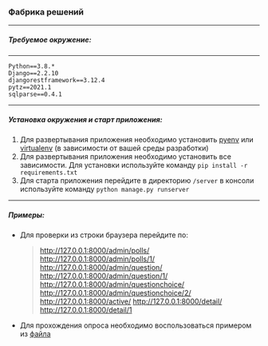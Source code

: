 ### Фабрика решений
---
##### Требуемое окружение:
---
    Python==3.8.*
    Django==2.2.10
    djangorestframework==3.12.4
    pytz==2021.1
    sqlparse==0.4.1
---
##### Установка окружения и старт приложения:
  1. Для развертывания приложения необходимо установить [pyenv](https://github.com/pyenv/pyenv) или [virtualenv](https://github.com/pyenv/pyenv)
  (в зависимости от вашей среды разработки)
  1. Для развертывания приложения необходимо установить все зависимости. Для установки используйте команду `pip install -r requirements.txt`
  1. Для старта приложения перейдите в директорию `/server` в консоли используйте команду `python manage.py runserver`
---
##### Примеры:
  * Для проверки из строки браузера перейдите по:
      > http://127.0.0.1:8000/admin/polls/
      > http://127.0.0.1:8000/admin/polls/1/
      > http://127.0.0.1:8000/admin/question/
      > http://127.0.0.1:8000/admin/question/1/
      > http://127.0.0.1:8000/admin/questionchoice/
      > http://127.0.0.1:8000/admin/questionchoice/2/
      > http://127.0.0.1:8000/active/
      > http://127.0.0.1:8000/detail/
      > http://127.0.0.1:8000/detail/1
  * Для прохождения опроса необходимо воспользоваться примером из [файла](https://github.com/GoldGromofon91/Projects/blob/master/%D0%A4%D0%B0%D0%B1%D1%80%D0%B8%D0%BA%D0%B0%20%D1%80%D0%B5%D1%88%D0%B5%D0%BD%D0%B8%D0%B9/example.txt)

